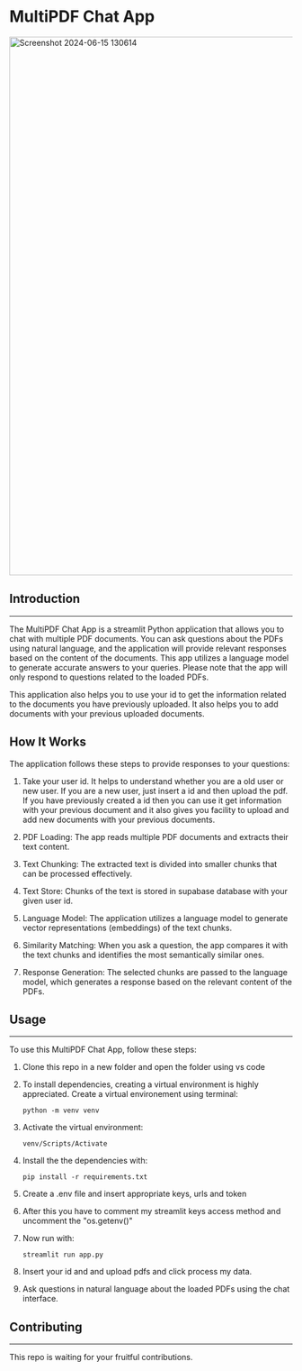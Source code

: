 # MultiPDF Chat App
<img width="956" alt="Screenshot 2024-06-15 130614" src="https://github.com/mansh7763/Multipdf-chatting-application/assets/130061782/fc03572f-c6d3-46ba-8dd4-48804b160283">

## Introduction
------------
The MultiPDF Chat App is a streamlit Python application that allows you to chat with multiple PDF documents. You can ask questions about the PDFs using natural language, and the application will provide relevant responses based on the content of the documents. This app utilizes a language model to generate accurate answers to your queries. Please note that the app will only respond to questions related to the loaded PDFs.

This application also helps you to use your id to get the information related to the documents you have previously uploaded.
It also helps you to add documents with your previous uploaded documents.

## How It Works

The application follows these steps to provide responses to your questions:
1. Take your user id. It helps to understand whether you are a old user or new user. If you are a new user, just insert a id and then upload the pdf.
   If you have previously created a id then you can use it get information with your previous document and it also gives you facility to upload and add new documents with 
   your previous documents.

2. PDF Loading: The app reads multiple PDF documents and extracts their text content.

3. Text Chunking: The extracted text is divided into smaller chunks that can be processed effectively.

4. Text Store: Chunks of the text is stored in supabase database with your given user id.

5. Language Model: The application utilizes a language model to generate vector representations (embeddings) of the text chunks.

6. Similarity Matching: When you ask a question, the app compares it with the text chunks and identifies the most semantically similar ones.

7. Response Generation: The selected chunks are passed to the language model, which generates a response based on the relevant content of the PDFs.

## Usage
--------------------------------------------------------------
To use this MultiPDF Chat App, follow these steps:

1. Clone this repo in a new folder and open the folder using vs code

2. To install dependencies, creating a virtual environment is highly appreciated. Create a virtual environement using terminal:
   ```
   python -m venv venv
   ```

2. Activate the virtual environment:
   ```
   venv/Scripts/Activate
   ```

4. Install the the dependencies with:
   ```
   pip install -r requirements.txt
   ```

5. Create a .env file and insert appropriate keys, urls and token

6. After this you have to comment my streamlit keys access method and uncomment the "os.getenv()"

7. Now run with:
   ```
   streamlit run app.py
   ```
8. Insert your id and and upload pdfs and click process my data.
   
9. Ask questions in natural language about the loaded PDFs using the chat interface.

## Contributing
------------
This repo is waiting for your fruitful contributions.
